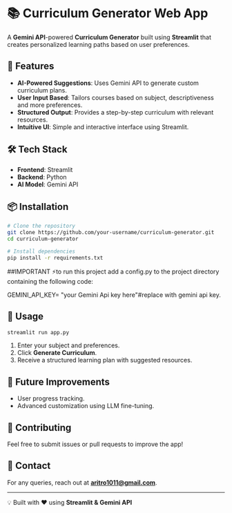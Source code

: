 # 📚 Curriculum Generator Web App

A **Gemini API**-powered **Curriculum Generator** built using **Streamlit** that creates personalized learning paths based on user preferences.

## 🚀 Features
- **AI-Powered Suggestions**: Uses Gemini API to generate custom curriculum plans.
- **User Input Based**: Tailors courses based on subject, descriptiveness and more preferences.
- **Structured Output**: Provides a step-by-step curriculum with relevant resources.
- **Intuitive UI**: Simple and interactive interface using Streamlit.

## 🛠️ Tech Stack
- **Frontend**: Streamlit
- **Backend**: Python
- **AI Model**: Gemini API

## 📦 Installation
```bash
# Clone the repository
git clone https://github.com/your-username/curriculum-generator.git
cd curriculum-generator

# Install dependencies
pip install -r requirements.txt
```
##IMPORTANT
⚡to run this project add a config.py to the project directory containing the following code:  

  GEMINI_API_KEY= "your Gemini Api key here"#replace with gemini api key.

## 🔧 Usage
```bash
streamlit run app.py
```

1. Enter your subject and preferences.
2. Click **Generate Curriculum**.
3. Receive a structured learning plan with suggested resources.



## 🌟 Future Improvements
- User progress tracking.
- Advanced customization using LLM fine-tuning.

## 🤝 Contributing
Feel free to submit issues or pull requests to improve the app!

## 📩 Contact
For any queries, reach out at **aritro1011@gmail.com**.

---
💡 Built with ❤️ using **Streamlit & Gemini API**


